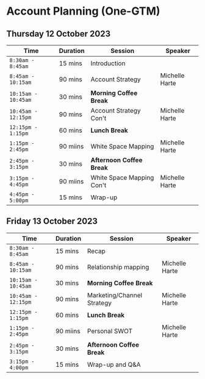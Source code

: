 # Account Planning (One-GTM)

## Thursday 12 October 2023


| Time | Duration | Session | Speaker |
|-------------------------|------|----------|----------------|
|`8:30am - 8:45am` | 15 mins  | Introduction |
|`8:45am - 10:15am` | 90 mins  | Account Strategy | Michelle Harte |
|`10:15am - 10:45am` | 30 mins  | **Morning Coffee Break** |
|`10:45am - 12:15pm `| 90 mins  | Account Strategy Con't | Michelle Harte |
|`12:15pm - 1:15pm` | 60 mins | **Lunch Break** |
|`1:15pm - 2:45pm`| 90 miins | White Space Mapping | Michelle Harte |
|`2:45pm - 3:15pm` | 30 mins | **Afternoon Coffee Break** |
|`3:15pm - 4:45pm`| 90 miins | White Space Mapping Con't | Michelle Harte |
|`4:45pm - 5:00pm` | 15 mins  | Wrap-up |

## Friday 13 October 2023


| Time | Duration | Session | Speaker |
|-------------------------|------|----------|----------------|
|`8:30am - 8:45am` | 15 mins  | Recap |
|`8:45am - 10:15am` | 90 mins  | Relationship mapping | Michelle Harte |
|`10:15am - 10:45am` | 30 mins  | **Morning Coffee Break** |
|`10:45am - 12:15pm `| 90 mins  | Marketing/Channel Strategy | Michelle Harte |
|`12:15pm - 1:15pm` | 60 mins | **Lunch Break** |
|`1:15pm - 2:45pm`| 90 miins | Personal SWOT | Michelle Harte |
|`2:45pm - 3:15pm` | 30 mins | **Afternoon Coffee Break** |
|`3:15pm - 4:00pm` | 15 mins  | Wrap-up and Q&A |